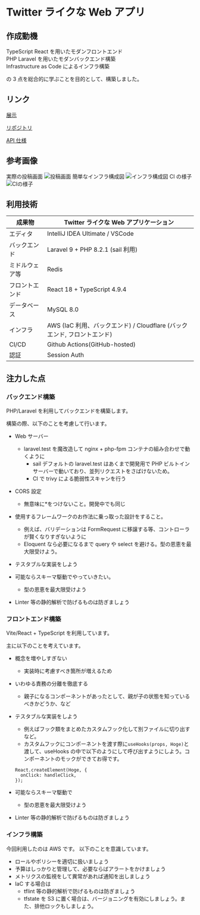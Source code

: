 # Twitter ライクな Web アプリ

## 作成動機

TypeScript React を用いたモダンフロントエンド  
PHP Laravel を用いたモダンバックエンド構築  
Infrastructure as Code によるインフラ構築

の 3 点を総合的に学ぶことを目的として、構築しました。

## リンク

[展示](https://sns-app.na2na.dev)

[リポジトリ](https://github.com/na2na-p/sns-app)

[API 仕様](https://oas-sns-app.na2na.dev)

## 参考画像

実際の投稿画面
![投稿画面](https://misskey.na2na.dev/media/media/4c222d3e-98ba-407a-b1e7-cd9fce3547b0.png)
簡単なインフラ構成図
![インフラ構成図](https://misskey.na2na.dev/media/media/9f6070d8-a7f1-44bd-b4b5-4ec17eb6f931.png)
CI の様子
![CIの様子](https://misskey.na2na.dev/media/media/069b7a35-ca7b-4300-88d3-0542f6e7b22e.png)

## 利用技術

| 成果物         | Twitter ライクな Web アプリケーション                                    |
| -------------- | ------------------------------------------------------------------------ |
| エディタ       | IntelliJ IDEA Ultimate / VSCode                                          |
| バックエンド   | Laravel 9 + PHP 8.2.1 (sail 利用)                                        |
| ミドルウェア等 | Redis                                                                    |
| フロントエンド | React 18 + TypeScript 4.9.4                                              |
| データベース   | MySQL 8.0                                                                |
| インフラ       | AWS (IaC 利用、バックエンド) / Cloudflare (バックエンド, フロントエンド) |
| CI/CD          | Github Actions(GitHub-hosted)                                            |
| 認証           | Session Auth                                                             |

## 注力した点

### バックエンド構築

PHP/Laravel を利用してバックエンドを構築します。

構築の際、以下のことを考慮して行います。

- Web サーバー

  - laravel.test を魔改造して nginx + php-fpm コンテナの組み合わせで動くように
    - sail デフォルトの laravel.test はあくまで開発用で PHP ビルトインサーバーで動いており、並列リクエストをさばけないため。
    - CI で trivy による脆弱性スキャンを行う

- CORS 設定
  - 無意味に\*をつけないこと。開発中でも同じ
- 使用するフレームワークのお作法に乗っ取った設計をすること。
  - 例えば、バリデーションは FormRequest に移譲する等、コントローラが賢くなりすぎないように
  - Eloquent なら必要になるまで query や select を避ける。型の恩恵を最大限受けよう。
- テスタブルな実装をしよう
- 可能ならスキーマ駆動でやっていきたい。
  - 型の恩恵を最大限受けよう
- Linter 等の静的解析で防げるものは防ぎましょう

### フロントエンド構築

Vite/React + TypeScript を利用しています。

主に以下のことを考えています。

- 概念を増やしすぎない
  - 実装時に考慮すべき箇所が増えるため
- いわゆる責務の分離を徹底する
  - 親子になるコンポーネントがあったとして、親が子の状態を知っているべきかどうか、など
- テスタブルな実装をしよう

  - 例えばフック類をまとめたカスタムフック化して別ファイルに切り出すなど。
  - カスタムフックにコンポーネントを渡す際に`useHooks(props, Hoge)`と渡して、useHooks の中で以下のようにして呼び出すようにしよう。コンポーネントのモックができてお得です。

  ```tsx
  React.createElement(Hoge, {
    onClick: handleClick,
  });
  ```

- 可能ならスキーマ駆動で
  - 型の恩恵を最大限受けよう
- Linter 等の静的解析で防げるものは防ぎましょう

### インフラ構築

今回利用したのは AWS です。
以下のことを意識しています。

- ロールやポリシーを適切に扱いましょう
- 予算はしっかりと管理して、必要ならばアラートをかけましょう
- メトリクスの監視をして異常があれば通知を出しましょう
- IaC する場合は
  - tflint 等の静的解析で防げるものは防ぎましょう
  - tfstate を S3 に置く場合は、バージョニングを有効にしましょう。また、排他ロックもしましょう。
